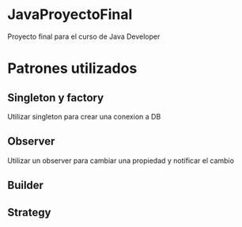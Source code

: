 # JavaProyectoFinal
Proyecto final para el curso de Java Developer

# Patrones utilizados
## Singleton y factory
Utilizar singleton para crear una conexion a DB
## Observer
Utilizar un observer para cambiar una propiedad y notificar el cambio
## Builder

## Strategy
